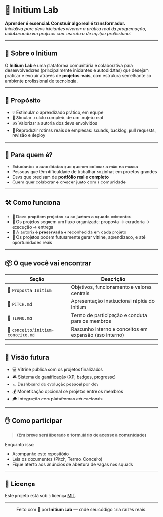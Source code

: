 # 🧪 Initium Lab

**Aprender é essencial. Construir algo real é transformador.**  
*Iniciativa para devs iniciantes viverem a prática real da programação, colaborando em projetos com estrutura de equipe profissional.*

---

## 🧠 Sobre o Initium

O **Initium Lab** é uma plataforma comunitária e colaborativa para desenvolvedores (principalmente iniciantes e autodidatas) que desejam praticar e evoluir através de **projetos reais**, com estrutura semelhante ao ambiente profissional de tecnologia.

---

## 🚀 Propósito

- 💡 Estimular o aprendizado prático, em equipe  
- 🧱 Simular o ciclo completo de um projeto real  
- ✍️ Valorizar a autoria dos devs envolvidos  
- 🔁 Reproduzir rotinas reais de empresas: squads, backlog, pull requests, revisão e deploy  

---

## 👥 Para quem é?

- Estudantes e autodidatas que querem colocar a mão na massa  
- Pessoas que têm dificuldade de trabalhar sozinhas em projetos grandes  
- Devs que precisam de **portfólio real e completo**  
- Quem quer colaborar e crescer junto com a comunidade  

---

## 🛠️ Como funciona

- 🔹 Devs propõem projetos ou se juntam a squads existentes  
- 🔹 Os projetos seguem um fluxo organizado: proposta → curadoria → execução → entrega  
- 🔹 A autoria é **preservada** e reconhecida em cada projeto  
- 🔹 Os projetos podem futuramente gerar vitrine, aprendizado, e até oportunidades reais  

---

## 📦 O que você vai encontrar

| Seção                           | Descrição                                                   |
|---------------------------------|--------------------------------------------------------------|
| 📌 `Proposta Initium`           | Objetivos, funcionamento e valores centrais                 |
| 📄 `PITCH.md`                   | Apresentação institucional rápida do Initium                |
| 🧾 `TERMO.md`                   | Termo de participação e conduta para os membros             |
| 🧠 `conceito/initium-conceito.md` | Rascunho interno e conceitos em expansão (uso interno)     |

---

## 🌱 Visão futura

- 💻 Vitrine pública com os projetos finalizados  
- 🎮 Sistema de gamificação (XP, badges, progresso)  
- 📈 Dashboard de evolução pessoal por dev  
- 💰 Monetização opcional de projetos entre os membros  
- 🎓 Integração com plataformas educacionais  

---

## ✋ Como participar

> **(Em breve será liberado o formulário de acesso à comunidade)**

Enquanto isso:
- Acompanhe este repositório  
- Leia os documentos (Pitch, Termo, Conceito)  
- Fique atento aos anúncios de abertura de vagas nos squads  

---

## 📜 Licença

Este projeto está sob a licença [MIT](./LICENSE.md).

---

<p align="center">
  Feito com 💙 por <strong>Initium Lab</strong> — onde seu código cria raízes reais.
</p>

